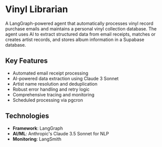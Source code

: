 # Vinyl Librarian

A LangGraph-powered agent that automatically processes vinyl record purchase emails and maintains a personal vinyl collection database. The agent uses AI to extract structured data from email receipts, matches or creates artist records, and stores album information in a Supabase database.

## Key Features
- Automated email receipt processing
- AI-powered data extraction using Claude 3 Sonnet
- Artist name resolution and deduplication
- Robust error handling and retry logic
- Comprehensive tracing and monitoring
- Scheduled processing via pgcron

## Technologies
- **Framework**: LangGraph
- **AI/ML**: Anthropic's Claude 3.5 Sonnet for NLP
- **Monitoring**: LangSmith
